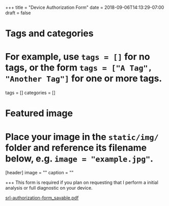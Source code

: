+++
title = "Device Authorization Form"
date = 2018-09-06T14:13:29-07:00
draft = false

# Tags and categories
# For example, use `tags = []` for no tags, or the form `tags = ["A Tag", "Another Tag"]` for one or more tags.
tags = []
categories = []

# Featured image
# Place your image in the `static/img/` folder and reference its filename below, e.g. `image = "example.jpg"`.
[header]
image = ""
caption = ""

+++
This form is required if you plan on requesting that I perform a initial analysis or full diagnostic on your device.

[srl-authorization-form_savable.pdf](https://www.dropbox.com/s/odow1lxexadhd0a/srl-authorization-form_savable.pdf?dl=0)
